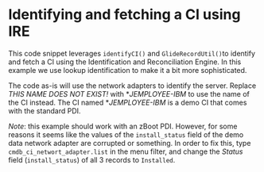 # Identifying and fetching a CI using IRE

This code snippet leverages `identifyCI()` and `GlideRecordUtil()`to identify and fetch a CI using the Identification and Reconciliation Engine. In this example we use lookup identification to make it a bit more sophisticated.

The code as-is will use the network adapters to identify the server. Replace *THIS NAME DOES NOT EXIST!* with **JEMPLOYEE-IBM* to use the name of the CI instead. The CI named **JEMPLOYEE-IBM* is a demo CI that comes with the standard PDI.

*Note*: this example should work with an zBoot PDI. However, for some reasons it seems like the values of the `install_status` field of the demo data network adapter are corrupted or something. In order to fix this, type `cmdb_ci_networt_adapter.list` in the menu filter, and change the *Status* field (`install_status`) of all 3 records to `Installed`.
